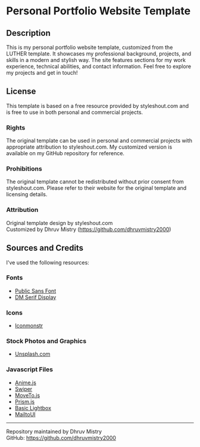 # Personal Portfolio Website Template

## Description

This is my personal portfolio website template, customized from the LUTHER template. It showcases my professional background, projects, and skills in a modern and stylish way. The site features sections for my work experience, technical abilities, and contact information. Feel free to explore my projects and get in touch!

## License

This template is based on a free resource provided by styleshout.com and is free to use in both personal and commercial projects.

### Rights

The original template can be used in personal and commercial projects with appropriate attribution to styleshout.com. My customized version is available on my GitHub repository for reference.

### Prohibitions

The original template cannot be redistributed without prior consent from styleshout.com. Please refer to their website for the original template and licensing details.

### Attribution

Original template design by styleshout.com  
Customized by Dhruv Mistry (https://github.com/dhruvmistry2000)

## Sources and Credits

I've used the following resources:

### Fonts
- [Public Sans Font](https://fonts.google.com/specimen/Public+Sans)
- [DM Serif Display](https://fonts.google.com/specimen/DM+Serif+Display)

### Icons
- [Iconmonstr](https://iconmonstr.com/)

### Stock Photos and Graphics
- [Unsplash.com](https://unsplash.com/)

### Javascript Files
- [Anime.js](https://animejs.com/)
- [Swiper](https://swiperjs.com/)
- [MoveTo.js](https://github.com/hsnaydd/moveTo)
- [Prism.js](https://prismjs.com/)
- [Basic Lightbox](https://basiclightbox.electerious.com/)
- [MailtoUI](https://mailtoui.com/)

---

Repository maintained by Dhruv Mistry  
GitHub: https://github.com/dhruvmistry2000
